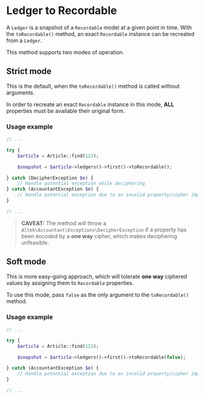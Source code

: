 # Ledger to Recordable
A `Ledger` is a snapshot of a `Recordable` model at a given point in time.
With the `toRecordable()` method, an exact `Recordable` instance can be recreated from a `Ledger`.

This method supports two modes of operation.

## Strict mode
This is the default, when the `toRecordable()` method is called without arguments.

In order to recreate an exact `Recordable` instance in this mode, **ALL** properties must be available their original form.

### Usage example
```php
// ...

try {
    $article = Article::find(123);

    $snapshot = $article->ledgers()->first()->toRecordable();

} catch (DecipherException $e) {
    // Handle potential exception while deciphering
} catch (AccountantException $e) {
    // Handle potential exception due to an invalid property/cipher implementation
}

// ...
```

> **CAVEAT:** The method will throw a `Altek\Accountant\Exceptions\DecipherException` if a property has been encoded by a **one way** cipher, which makes deciphering unfeasible.

## Soft mode
This is more easy-going approach, which will tolerate **one way** ciphered values by assigning them to `Recordable` properties.
 
To use this mode, pass `false` as the only argument to the `toRecordable()` method.

### Usage example
```php
// ...

try {
    $article = Article::find(123);

    $snapshot = $article->ledgers()->first()->toRecordable(false);

} catch (AccountantException $e) {
    // Handle potential exception due to an invalid property/cipher implementation
}

// ...
```
